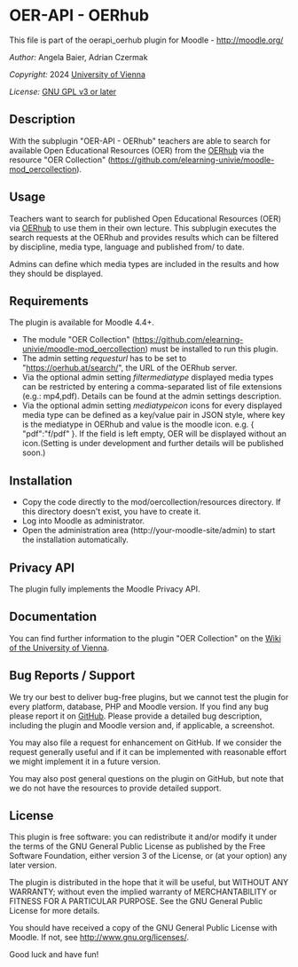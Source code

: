 OER-API - OERhub
===================

This file is part of the oerapi_oerhub plugin for Moodle - <http://moodle.org/>

*Author:* Angela Baier, Adrian Czermak

*Copyright:* 2024 [University of Vienna](https://www.univie.ac.at/)

*License:* [GNU GPL v3 or later](http://www.gnu.org/copyleft/gpl.html)

Description
-----------
With the subplugin "OER-API - OERhub" teachers are able to search for available Open Educational Resources (OER) from the [OERhub](https://oerhub.at) via the resource "OER Collection" (https://github.com/elearning-univie/moodle-mod_oercollection).

Usage
-----------
Teachers want to search for published Open Educational Resources (OER) via [OERhub](https://oerhub.at) to use them in their own lecture. This subplugin executes the search requests at the OERhub and provides results which can be filtered by discipline, media type, language and published from/ to date.

Admins can define which media types are included in the results and how they should be displayed.

Requirements
-----------
The plugin is available for Moodle 4.4+.

* The module "OER Collection" (https://github.com/elearning-univie/moodle-mod_oercollection) must be installed to run this plugin.
* The admin setting *requesturl* has to be set to "https://oerhub.at/search/", the URL of the OERhub server.
* Via the optional admin setting *filtermediatype* displayed media types can be restricted by entering a comma-separated list of file extensions (e.g.: mp4,pdf). Details can be found at the admin settings description.
* Via the optional admin setting *mediatypeicon* icons for every displayed media type can be defined as a key/value pair in JSON style, where key is the mediatype in OERhub and value is the moodle icon. e.g. { "pdf":"f/pdf" }. If the field is left empty, OER will be displayed without an icon.(Setting is under development and further details will be published soon.)

Installation
-----------
* Copy the code directly to the mod/oercollection/resources directory. If this directory doesn't exist, you have to create it.
* Log into Moodle as administrator.
* Open the administration area (http://your-moodle-site/admin) to start the installation automatically.

Privacy API
-----------
The plugin fully implements the Moodle Privacy API.

Documentation
-----------
You can find further information to the plugin "OER Collection" on the [Wiki of the University of Vienna](https://wiki.univie.ac.at/x/to2WHg).

Bug Reports / Support
-----------
We try our best to deliver bug-free plugins, but we cannot test the plugin for every platform,
database, PHP and Moodle version. If you find any bug please report it on
[GitHub](https://github.com/academic-moodle-cooperation/moodle-oerapi_oerhub/issues). Please
provide a detailed bug description, including the plugin and Moodle version and, if applicable, a
screenshot.

You may also file a request for enhancement on GitHub. If we consider the request generally useful
and if it can be implemented with reasonable effort we might implement it in a future version.

You may also post general questions on the plugin on GitHub, but note that we do not have the
resources to provide detailed support.

License
-----------
This plugin is free software: you can redistribute it and/or modify it under the terms of the GNU
General Public License as published by the Free Software Foundation, either version 3 of the
License, or (at your option) any later version.

The plugin is distributed in the hope that it will be useful, but WITHOUT ANY WARRANTY; without
even the implied warranty of MERCHANTABILITY or FITNESS FOR A PARTICULAR PURPOSE. See the GNU
General Public License for more details.

You should have received a copy of the GNU General Public License with Moodle. If not, see
<http://www.gnu.org/licenses/>.


Good luck and have fun!